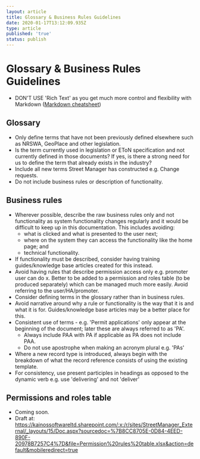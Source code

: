 ```yaml
---
layout: article
title: Glossary & Business Rules Guidelines
date: 2020-01-17T13:12:09.935Z
type: article
published: 'true'
status: publish
---
```

# Glossary & Business Rules Guidelines

* DON'T USE 'Rich Text' as you get much more control and flexibility with Markdown ([Markdown cheatsheet](https://github.com/adam-p/markdown-here/wiki/Markdown-Cheatsheet))

## Glossary

* Only define terms that have not been previously defined elsewhere such as NRSWA, GeoPlace and other legislation.
* Is the term currently used in legislation or EToN specification and not currently defined in those documents? If yes, is there a strong need for us to define the term that already exists in the industry?
* Include all new terms Street Manager has constructed e.g. Change requests.
* Do not include business rules or description of functionality.

## Business rules

* Wherever possible, describe the raw business rules only and not functionality as system functionality changes regularly and it would be difficult to keep up in this documentation. This includes avoiding:
    * what is clicked and what is presented to the user next; 
    * where on the system they can access the functionality like the home page; and 
    * technical functionality. 
* If functionality must be described, consider having training guides/knowledge base articles created for this instead.
* Avoid having rules that describe permission access only e.g. promoter user can do x. Better to be added to a permission and roles table (to be produced separately) which can be managed much more easily. Avoid referring to the user/HA/promoter.
* Consider defining terms in the glossary rather than in business rules.
* Avoid narrative around why a rule or functionality is the way that it is and what it is for. Guides/knowledge base articles may be a better place for this.
* Consistent use of terms - e.g. 'Permit applications' only appear at the beginning of the document; later these are always referred to as 'PA'. 
    * Always include PAA with PA if applicable as PA does not include PAA. 
    * Do not use apostrophe when making an acronym plural e.g. 'PAs'
* Where a new record type is introduced, always begin with the breakdown of what the record reference consists of using the existing template.
* For consistency, use present participles in headings as opposed to the dynamic verb e.g. use 'delivering' and not 'deliver'

## Permissions and roles table

* Coming soon.
* Draft at: https://kainossoftwareltd.sharepoint.com/:x:/r/sites/StreetManager_External/_layouts/15/Doc.aspx?sourcedoc=%7B8CC8705E-0D84-4EED-890F-20978B7257C4%7D&file=Permission%20rules%20table.xlsx&action=default&mobileredirect=true

